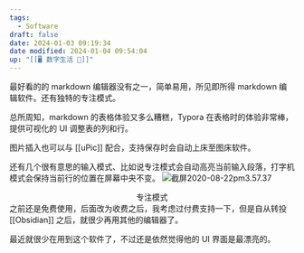 ```yaml
---
tags:
  - Software
draft: false
date: 2024-01-03 09:19:34
date modified: 2024-01-04 09:54:04
up: "[[🖥️ 数字生活 💽]]"
---
```


最好看的的 markdown 编辑器没有之一，简单易用，所见即所得 markdown 编辑软件。还有独特的专注模式。

总所周知，markdown 的表格体验又多么糟糕，Typora 在表格时的体验非常棒，提供可视化的 UI 调整表的列和行。

图片插入也可以与 [[uPic]] 配合，支持保存时会自动上床至图床软件。

还有几个很有意思的输入模式、比如说专注模式会自动高亮当前输入段落，打字机模式会保持当前行的位置在屏幕中央不变。
![截屏2020-08-22pm3.57.37](https://txx-1257178398.cos.ap-shanghai.myqcloud.com/uPic/%E6%88%AA%E5%B1%8F2020-08-22%20pm3.57.37.png)<center>专注模式</center>
之前还是免费使用，后面改为收费之后，我考虑过付费支持一下，但是自从转投 [[Obsidian]] 之后，就很少再用其他的编辑器了。

最近就很少在用到这个软件了，不过还是依然觉得他的 UI 界面是最漂亮的。